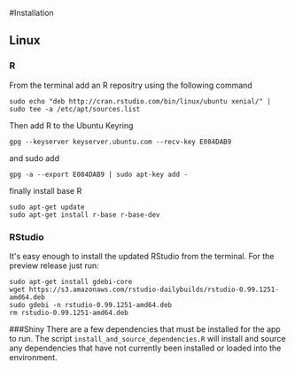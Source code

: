 #Installation
## Linux
### R
From the terminal add an R repositry using the following command

`sudo echo "deb http://cran.rstudio.com/bin/linux/ubuntu xenial/" | sudo tee -a /etc/apt/sources.list`

Then add R to the Ubuntu Keyring  

`gpg --keyserver keyserver.ubuntu.com --recv-key E084DAB9`

and sudo add

`gpg -a --export E084DAB9 | sudo apt-key add -`

finally install base R 

`sudo apt-get update`  
`sudo apt-get install r-base r-base-dev`

### RStudio
It's easy enough to install the updated RStudio from the terminal. For the preview release just run:

`sudo apt-get install gdebi-core`  
`wget https://s3.amazonaws.com/rstudio-dailybuilds/rstudio-0.99.1251-amd64.deb`  
`sudo gdebi -n rstudio-0.99.1251-amd64.deb`  
`rm rstudio-0.99.1251-amd64.deb`

###Shiny
There are a few dependencies that must be installed for the app to run. The script `install_and_source_dependencies.R` will install and source any dependencies that have not currently been installed or loaded into the environment.